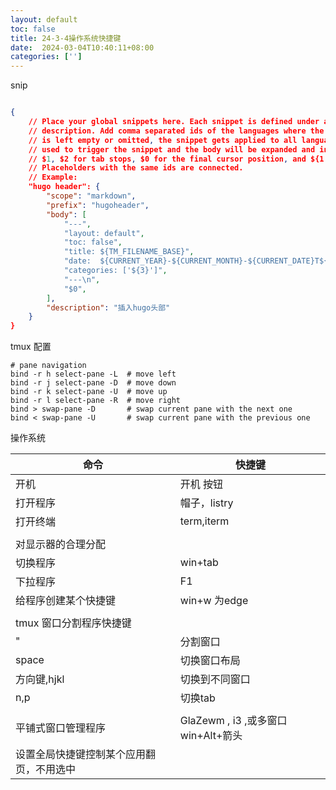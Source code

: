 ```yaml
---
layout: default
toc: false
title: 24-3-4操作系统快捷键
date:  2024-03-04T10:40:11+08:00
categories: ['']
---
```


snip

``` json

{
	// Place your global snippets here. Each snippet is defined under a snippet name and has a scope, prefix, body and 
	// description. Add comma separated ids of the languages where the snippet is applicable in the scope field. If scope 
	// is left empty or omitted, the snippet gets applied to all languages. The prefix is what is 
	// used to trigger the snippet and the body will be expanded and inserted. Possible variables are: 
	// $1, $2 for tab stops, $0 for the final cursor position, and ${1:label}, ${2:another} for placeholders. 
	// Placeholders with the same ids are connected.
	// Example:
	"hugo header": {
		"scope": "markdown",
		"prefix": "hugoheader",
		"body": [
			"---",
			"layout: default",
			"toc: false",
      		"title: ${TM_FILENAME_BASE}",
			"date:  ${CURRENT_YEAR}-${CURRENT_MONTH}-${CURRENT_DATE}T${CURRENT_HOUR}:${CURRENT_MINUTE}:${CURRENT_SECOND}+08:00",
			"categories: ['${3}']",
			"---\n",
			"$0",
		],
		"description": "插入hugo头部"
	}
}

```

tmux 配置

```
# pane navigation
bind -r h select-pane -L  # move left
bind -r j select-pane -D  # move down
bind -r k select-pane -U  # move up
bind -r l select-pane -R  # move right
bind > swap-pane -D       # swap current pane with the next one
bind < swap-pane -U       # swap current pane with the previous one
```

操作系统

| 命令                                     | 快捷键                              |
| ---------------------------------------- | ----------------------------------- |
| 开机                                     | 开机 按钮                           |
| 打开程序                                 | 帽子，listry                        |
| 打开终端                                 | term,iterm                          |
|                                          |
| 对显示器的合理分配                       |
| 切换程序                                 | win+tab                             |
| 下拉程序                                 | F1                                  |
| 给程序创建某个快捷键                     | win+w 为edge                        |
|                                          |
| tmux 窗口分割程序快捷键                  |
| "                                        | 分割窗口                            |
| space                                    | 切换窗口布局                        |
| 方向键,hjkl                              | 切换到不同窗口                      |
| n,p                                      | 切换tab                             |
|                                          |                                     |
| 平铺式窗口管理程序                       | GlaZewm , i3 ,或多窗口 win+Alt+箭头 |
| 设置全局快捷键控制某个应用翻页，不用选中 |                                     |

